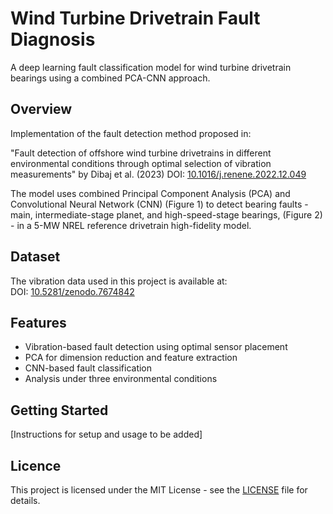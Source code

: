# Wind Turbine Drivetrain Fault Diagnosis

A deep learning fault classification model for wind turbine drivetrain bearings using a combined PCA-CNN approach.

## Overview

Implementation of the fault detection method proposed in:

"Fault detection of offshore wind turbine drivetrains in different environmental conditions through optimal selection of vibration measurements" by Dibaj et al. (2023)
DOI: [10.1016/j.renene.2022.12.049](https://doi.org/10.1016/j.renene.2022.12.049)

The model uses combined Principal Component Analysis (PCA) and Convolutional Neural Network (CNN) (Figure 1) to detect bearing faults - main, intermediate-stage planet, and high-speed-stage bearings, (Figure 2) - in a 5-MW NREL reference drivetrain high-fidelity model.

## Dataset

The vibration data used in this project is available at:  
DOI: [10.5281/zenodo.7674842](https://doi.org/10.5281/zenodo.7674842)

## Features

- Vibration-based fault detection using optimal sensor placement
- PCA for dimension reduction and feature extraction
- CNN-based fault classification
- Analysis under three environmental conditions

## Getting Started

[Instructions for setup and usage to be added]

## Licence

This project is licensed under the MIT License - see the [LICENSE](LICENSE) file for details.
